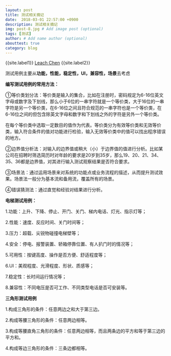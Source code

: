 ```yaml
---
layout: post
title: 测试相关摘记
date:  2018-03-01 22:57:00 +0900  
description: 测试相关摘记
img: post-8.jpg # Add image post (optional)
tags: [测试]
author: # Add name author (optional)
abouttest: true
category: blog
---
```


{{site.label1}} <a href="https://github.com/leach-chen/leach-chen.github.io/" target="\_blank">Leach Chen</a> {{site.label2}}


测试用例主要从**功能，性能，稳定性，UI，兼容性，场景**去考虑

**编写测试用例的常用方法：**

①等价类划分法：等价类是输入的集合，比如在注册时，密码规定为6-16位英文字母或数字及下划线，那么小于6位的一串字符就是一个等价类，大于16位的一串字符是另一个等价类，在6-16位之间且符合规范的一串字符也是一个等价类，在6-16位之间的但包含除英文字母和数字和下划线之外的字符是另外一个等价类。

在每个等价类中选取一定数目的值作为代表。等价类分为有效等价类和无效等价类，输入符合条件的值对功能进行检验，输入无效等价类中的值可以找出程序错误的地方。

②边界值分析法：对输入的边界值或稍大（小）于边界值的值进行分析。比如某公司在招聘时筛选简历时对年龄的要求是20岁到35岁，那么19、20、21、34、35、36都是边界值，对其进行输入测试观察结果是否符合要求。

③场景法：通过运用场景来对系统的功能点或业务流程的描述，从而提升测试效果。场景法一般分为基本流和备用流，覆盖所有的场景。

④错误猜测法：通过直觉和经验对结果进行分析。

**电梯测试用例：**

1.功能：上升、下降、停止、开门、关门、梯内电话、灯光、指示灯等；

2.性能：速度、反应时间、关门时间等；

3.压力：超载、尖锐物碰撞电梯壁等；

4.安全：停电、报警装置、轿箱停靠位置、有人扒门时的情况等；

5.可用性：按键高度、操作是否方便、舒适程度等；

6.UI：美观程度、光滑程度、形状、质感等；

7.稳定性：长时间运行情况等；

8.兼容性：不同电压是否可工作、不同类型电话是否可安装等。


**三角形测试用例**

1.构成三角形的条件：任意两边之和大于第三边。

2.构成等腰三角形的条件：任意两边相等。

3.构成等腰直角三角形的条件：任意两边相等，而且两条边的平方和等于第三边的平方和。

4.构成等边三角形的条件：三条边都相等。
